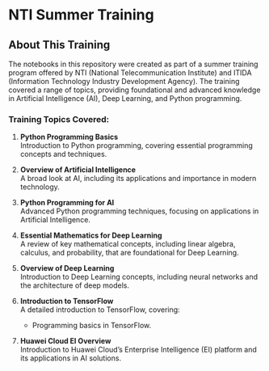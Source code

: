 # NTI Summer Training

## About This Training

The notebooks in this repository were created as part of a summer training program offered by NTI (National Telecommunication Institute) and ITIDA (Information Technology Industry Development Agency). 
The training covered a range of topics, providing foundational and advanced knowledge in Artificial Intelligence (AI), Deep Learning, and Python programming.

### Training Topics Covered:
1. **Python Programming Basics**  
   Introduction to Python programming, covering essential programming concepts and techniques.
   
2. **Overview of Artificial Intelligence**  
   A broad look at AI, including its applications and importance in modern technology.

3. **Python Programming for AI**  
   Advanced Python programming techniques, focusing on applications in Artificial Intelligence.

4. **Essential Mathematics for Deep Learning**  
   A review of key mathematical concepts, including linear algebra, calculus, and probability, that are foundational for Deep Learning.

5. **Overview of Deep Learning**  
   Introduction to Deep Learning concepts, including neural networks and the architecture of deep models.

6. **Introduction to TensorFlow**  
   A detailed introduction to TensorFlow, covering:
   - Programming basics in TensorFlow.

7. **Huawei Cloud EI Overview**  
   Introduction to Huawei Cloud’s Enterprise Intelligence (EI) platform and its applications in AI solutions.
